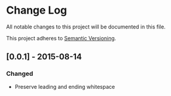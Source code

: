 # Change Log

All notable changes to this project will be documented in this file.

This project adheres to [Semantic Versioning](http://semver.org/).

## [0.0.1] - 2015-08-14
### Changed
- Preserve leading and ending whitespace
